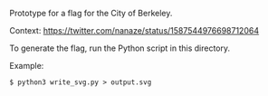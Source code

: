 Prototype for a flag for the City of Berkeley.

Context: https://twitter.com/nanaze/status/1587544976698712064

To generate the flag, run the Python script in this directory.

Example:

```
$ python3 write_svg.py > output.svg
```


